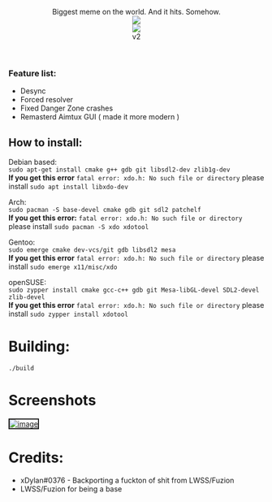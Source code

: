 <p align="center">
  Biggest meme on the world. And it hits. Somehow. <br>
  <img src="https://flat.badgen.net/badge/VAC/Undetected./green?icon=terminal"><br>
<img src="https://i.ibb.co/YjHMLYd/niggatoni.png"><br>v2
</p> <br>

### Feature list: <br>

- Desync
- Forced resolver
- Fixed Danger Zone crashes
- Remasterd Aimtux GUI ( made it more modern )

## How to install: <br>

Debian based: <br>
```sudo apt-get install cmake g++ gdb git libsdl2-dev zlib1g-dev```<br> 
  **If you get this error** `fatal error: xdo.h: No such file or directory` please install ```sudo apt install libxdo-dev```

Arch: <br>
```sudo pacman -S base-devel cmake gdb git sdl2 patchelf``` <br> 
**If you get this error:** `fatal error: xdo.h: No such file or directory` please install ```sudo pacman -S xdo xdotool``` 

Gentoo: <br>
```sudo emerge cmake dev-vcs/git gdb libsdl2 mesa``` <br> 
   **If you get this error** `fatal error: xdo.h: No such file or directory` please install ```sudo emerge x11/misc/xdo ```

openSUSE: <br> 
```sudo zypper install cmake gcc-c++ gdb git Mesa-libGL-devel SDL2-devel zlib-devel``` <br> 
  **If you get this error** `fatal error: xdo.h: No such file or directory` please install ```sudo zypper install xdotool ```

# Building:
```./build```

# Screenshots
<a href="https://ibb.co/Y7hMcPr"><img src="https://i.ibb.co/MD74cZX/image.png" alt="image" border="2"></a>



# Credits:
- xDylan#0376 - Backporting a fuckton of shit from LWSS/Fuzion
- LWSS/Fuzion for being a base
